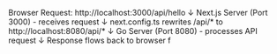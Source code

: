 Browser Request: http://localhost:3000/api/hello
      ↓
Next.js Server (Port 3000) - receives request
      ↓
next.config.ts rewrites /api/* to http://localhost:8080/api/*
      ↓
Go Server (Port 8080) - processes API request
      ↓
Response flows back to browser
f